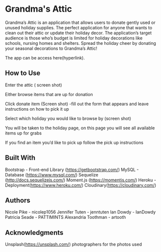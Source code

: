 # Grandma's Attic

Grandma’s Attic is an application that allows users to donate gently used or unused holiday supplies. The perfect application for anyone that wants to clean out their attic or update their holiday decor. The application’s target audience is those who’s budget is limited for holiday decorations like schools, nursing homes and shelters. Spread the holiday cheer by donating your seasonal decorations to Grandma’s Attic!

The app can be access here(hyperlink). 

## How to Use

Enter the attic ( screen shot)

Either browse items that are up for donation  

Click donate item (Screen shot)
-fill out the form that appears and leave instructions on how to pick it up 

Select which holiday you would like to browse by (screen shot)

You will be taken to the holiday page, on this page you will see all available items up for grabs

If you find an item you’d like to pick up follow the pick up instructions 


## Built With

Bootstrap - Front-end Library (https://getbootstrap.com/)
MySQL - Database (https://www.mysql.com/)
Sequelize (http://docs.sequelizejs.com/)
Moment.js (https://momentjs.com/)
Heroku - Deployment(https://www.heroku.com/)
Cloudinary(https://cloudinary.com/)


## Authors

Nicole Pike - nicolep1056
Jennifer Tuten -  jenntuten
Ian Dowdy - IanDowdy
Patricia Seade - PATTIMINTS
Alexandria Toothman - artooth


## Acknowledgments 

Unsplash(https://unsplash.com/) photographers for the photos used
